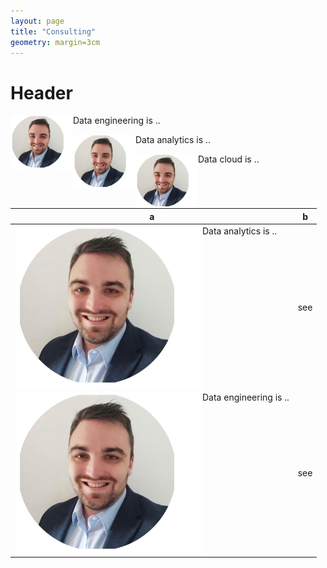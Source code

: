 ```yaml
---
layout: page
title: "Consulting"
geometry: margin=3cm
---
```



# Header

<img src="/images/RL-photo.png" align="left" width="100px"/> Data engineering is .. <br>

<img src="/images/RL-photo.png" align="left" width="100px"/> Data analytics is .. <br>

<img src="/images/RL-photo.png" align="left" width="100px"/> Data cloud is .. <br>


|a|b|
|---|---|
|<img src="/images/RL-photo.png" align="left" width="300px"/> Data analytics is .. |see|
|<img src="/images/RL-photo.png" align="left" width="300px"/> Data engineering is .. |see|
